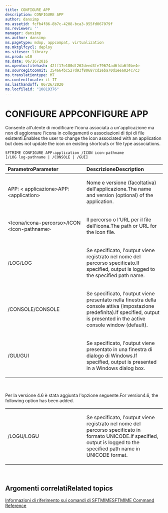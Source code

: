 ```yaml
---
title: CONFIGURE APP
description: CONFIGURE APP
author: dansimp
ms.assetid: fcfb4f86-8b7c-4208-bca3-955fd067079f
ms.reviewer: ''
manager: dansimp
ms.author: dansimp
ms.pagetype: mdop, appcompat, virtualization
ms.mktglfcycl: deploy
ms.sitesec: library
ms.prod: w10
ms.date: 06/16/2016
ms.openlocfilehash: 42ff17e180df262deed3fe79674ad6fda6f0be4e
ms.sourcegitcommit: 354664bc527d93f80687cd2eba70d1eea024c7c3
ms.translationtype: MT
ms.contentlocale: it-IT
ms.lasthandoff: 06/26/2020
ms.locfileid: "10819376"
---
```

# <span data-ttu-id="c7370-103">CONFIGURE APP</span><span class="sxs-lookup"><span data-stu-id="c7370-103">CONFIGURE APP</span></span>


<span data-ttu-id="c7370-104">Consente all'utente di modificare l'icona associata a un'applicazione ma non di aggiornare l'icona in collegamenti o associazioni di tipi di file esistenti.</span><span class="sxs-lookup"><span data-stu-id="c7370-104">Enables the user to change the icon associated with an application but does not update the icon on existing shortcuts or file type associations.</span></span>

`SFTMIME CONFIGURE APP:application /ICON icon-pathname                 [/LOG log-pathname | /CONSOLE | /GUI]`

<table>
<colgroup>
<col width="50%" />
<col width="50%" />
</colgroup>
<thead>
<tr class="header">
<th align="left"><span data-ttu-id="c7370-105">Parametro</span><span class="sxs-lookup"><span data-stu-id="c7370-105">Parameter</span></span></th>
<th align="left"><span data-ttu-id="c7370-106">Descrizione</span><span class="sxs-lookup"><span data-stu-id="c7370-106">Description</span></span></th>
</tr>
</thead>
<tbody>
<tr class="odd">
<td align="left"><p><span data-ttu-id="c7370-107">APP: &lt; applicazione&gt;</span><span class="sxs-lookup"><span data-stu-id="c7370-107">APP:&lt;application&gt;</span></span></p></td>
<td align="left"><p><span data-ttu-id="c7370-108">Nome e versione (facoltativa) dell'applicazione.</span><span class="sxs-lookup"><span data-stu-id="c7370-108">The name and version (optional) of the application.</span></span></p></td>
</tr>
<tr class="even">
<td align="left"><p><span data-ttu-id="c7370-109">&lt;Icona/icona-percorso&gt;</span><span class="sxs-lookup"><span data-stu-id="c7370-109">/ICON &lt;icon-pathname&gt;</span></span></p></td>
<td align="left"><p><span data-ttu-id="c7370-110">Il percorso o l'URL per il file dell'icona.</span><span class="sxs-lookup"><span data-stu-id="c7370-110">The path or URL for the icon file.</span></span></p></td>
</tr>
<tr class="odd">
<td align="left"><p><span data-ttu-id="c7370-111">/LOG</span><span class="sxs-lookup"><span data-stu-id="c7370-111">/LOG</span></span></p></td>
<td align="left"><p><span data-ttu-id="c7370-112">Se specificato, l'output viene registrato nel nome del percorso specificato.</span><span class="sxs-lookup"><span data-stu-id="c7370-112">If specified, output is logged to the specified path name.</span></span></p></td>
</tr>
<tr class="even">
<td align="left"><p><span data-ttu-id="c7370-113">/CONSOLE</span><span class="sxs-lookup"><span data-stu-id="c7370-113">/CONSOLE</span></span></p></td>
<td align="left"><p><span data-ttu-id="c7370-114">Se specificato, l'output viene presentato nella finestra della console attiva (impostazione predefinita).</span><span class="sxs-lookup"><span data-stu-id="c7370-114">If specified, output is presented in the active console window (default).</span></span></p></td>
</tr>
<tr class="odd">
<td align="left"><p><span data-ttu-id="c7370-115">/GUI</span><span class="sxs-lookup"><span data-stu-id="c7370-115">/GUI</span></span></p></td>
<td align="left"><p><span data-ttu-id="c7370-116">Se specificato, l'output viene presentato in una finestra di dialogo di Windows.</span><span class="sxs-lookup"><span data-stu-id="c7370-116">If specified, output is presented in a Windows dialog box.</span></span></p></td>
</tr>
</tbody>
</table>

 

<span data-ttu-id="c7370-117">Per la versione 4.6 è stata aggiunta l'opzione seguente.</span><span class="sxs-lookup"><span data-stu-id="c7370-117">For version4.6, the following option has been added.</span></span>

<table>
<colgroup>
<col width="50%" />
<col width="50%" />
</colgroup>
<tbody>
<tr class="odd">
<td align="left"><p><span data-ttu-id="c7370-118">/LOGU</span><span class="sxs-lookup"><span data-stu-id="c7370-118">/LOGU</span></span></p></td>
<td align="left"><p><span data-ttu-id="c7370-119">Se specificato, l'output viene registrato nel nome del percorso specificato in formato UNICODE.</span><span class="sxs-lookup"><span data-stu-id="c7370-119">If specified, output is logged to the specified path name in UNICODE format.</span></span></p></td>
</tr>
</tbody>
</table>

 

## <span data-ttu-id="c7370-120">Argomenti correlati</span><span class="sxs-lookup"><span data-stu-id="c7370-120">Related topics</span></span>


[<span data-ttu-id="c7370-121">Informazioni di riferimento sui comandi di SFTMIME</span><span class="sxs-lookup"><span data-stu-id="c7370-121">SFTMIME Command Reference</span></span>](sftmime--command-reference.md)

 

 





